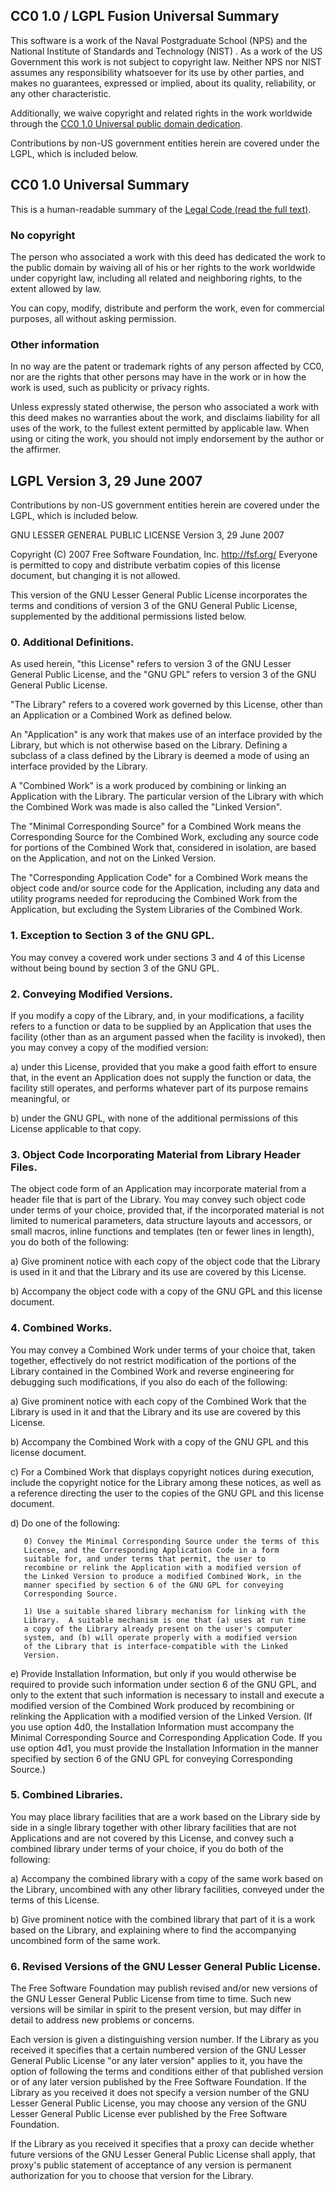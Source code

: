 ## CC0 1.0 / LGPL Fusion Universal Summary

This software is a work of the Naval Postgraduate School (NPS) and the
National Institute of Standards and Technology (NIST) . As a work of
the US Government this work is not subject to copyright law. Neither
NPS nor NIST assumes any responsibility whatsoever for its use by
other parties, and makes no guarantees, expressed or implied, about
its quality, reliability, or any other characteristic.

Additionally, we waive copyright and related rights in the work worldwide through the [CC0 1.0 Universal public domain dedication](https://creativecommons.org/publicdomain/zero/1.0/).

Contributions by non-US government entities herein are covered under the LGPL, which is included below.

## CC0 1.0 Universal Summary

This is a human-readable summary of the
[Legal Code (read the full text)](https://creativecommons.org/publicdomain/zero/1.0/legalcode).


### No copyright

The person who associated a work with this deed has dedicated the work to the public domain by waiving all of his or her rights to the work worldwide under copyright law, including all related and neighboring rights, to the extent allowed by law.

You can copy, modify, distribute and perform the work, even for commercial purposes, all without asking permission.

### Other information

In no way are the patent or trademark rights of any person affected by CC0, nor are the rights that other persons may have in the work or in how the work is used, such as publicity or privacy rights.

Unless expressly stated otherwise, the person who associated a work with this deed makes no warranties about the work, and disclaims liability for all uses of the work, to the fullest extent permitted by applicable law. When using or citing the work, you should not imply endorsement by the author or the affirmer.


## LGPL Version 3, 29 June 2007

Contributions by non-US government entities herein are covered under the LGPL, which is included below.


GNU LESSER GENERAL PUBLIC LICENSE
Version 3, 29 June 2007

Copyright (C) 2007 Free Software Foundation, Inc. <http://fsf.org/>
Everyone is permitted to copy and distribute verbatim copies
of this license document, but changing it is not allowed.

This version of the GNU Lesser General Public License incorporates
the terms and conditions of version 3 of the GNU General Public
License, supplemented by the additional permissions listed below.

### 0. Additional Definitions.

As used herein, "this License" refers to version 3 of the GNU Lesser
  General Public License, and the "GNU GPL" refers to version 3 of the
  GNU General Public License.

  "The Library" refers to a covered work governed by this License,
  other than an Application or a Combined Work as defined below.

  An "Application" is any work that makes use of an interface provided
  by the Library, but which is not otherwise based on the Library.
  Defining a subclass of a class defined by the Library is deemed a mode
  of using an interface provided by the Library.

  A "Combined Work" is a work produced by combining or linking an
  Application with the Library.  The particular version of the Library
  with which the Combined Work was made is also called the "Linked
  Version".

  The "Minimal Corresponding Source" for a Combined Work means the
Corresponding Source for the Combined Work, excluding any source code
for portions of the Combined Work that, considered in isolation, are
based on the Application, and not on the Linked Version.

  The "Corresponding Application Code" for a Combined Work means the
object code and/or source code for the Application, including any data
and utility programs needed for reproducing the Combined Work from the
Application, but excluding the System Libraries of the Combined Work.

### 1. Exception to Section 3 of the GNU GPL.

  You may convey a covered work under sections 3 and 4 of this License
without being bound by section 3 of the GNU GPL.

### 2. Conveying Modified Versions.

  If you modify a copy of the Library, and, in your modifications, a
facility refers to a function or data to be supplied by an Application
that uses the facility (other than as an argument passed when the
facility is invoked), then you may convey a copy of the modified
version:

   a) under this License, provided that you make a good faith effort to
   ensure that, in the event an Application does not supply the
   function or data, the facility still operates, and performs
   whatever part of its purpose remains meaningful, or

   b) under the GNU GPL, with none of the additional permissions of
   this License applicable to that copy.

### 3. Object Code Incorporating Material from Library Header Files.

  The object code form of an Application may incorporate material from
  a header file that is part of the Library.  You may convey such object
  code under terms of your choice, provided that, if the incorporated
  material is not limited to numerical parameters, data structure
  layouts and accessors, or small macros, inline functions and templates
  (ten or fewer lines in length), you do both of the following:

   a) Give prominent notice with each copy of the object code that the
   Library is used in it and that the Library and its use are
   covered by this License.

   b) Accompany the object code with a copy of the GNU GPL and this license
   document.

### 4. Combined Works.

  You may convey a Combined Work under terms of your choice that,
  taken together, effectively do not restrict modification of the
  portions of the Library contained in the Combined Work and reverse
  engineering for debugging such modifications, if you also do each of
  the following:

   a) Give prominent notice with each copy of the Combined Work that
   the Library is used in it and that the Library and its use are
   covered by this License.

   b) Accompany the Combined Work with a copy of the GNU GPL and this license
   document.

   c) For a Combined Work that displays copyright notices during
   execution, include the copyright notice for the Library among
   these notices, as well as a reference directing the user to the
   copies of the GNU GPL and this license document.

   d) Do one of the following:

       0) Convey the Minimal Corresponding Source under the terms of this
       License, and the Corresponding Application Code in a form
       suitable for, and under terms that permit, the user to
       recombine or relink the Application with a modified version of
       the Linked Version to produce a modified Combined Work, in the
       manner specified by section 6 of the GNU GPL for conveying
       Corresponding Source.

       1) Use a suitable shared library mechanism for linking with the
       Library.  A suitable mechanism is one that (a) uses at run time
       a copy of the Library already present on the user's computer
       system, and (b) will operate properly with a modified version
       of the Library that is interface-compatible with the Linked
       Version.

   e) Provide Installation Information, but only if you would otherwise
   be required to provide such information under section 6 of the
   GNU GPL, and only to the extent that such information is
   necessary to install and execute a modified version of the
   Combined Work produced by recombining or relinking the
   Application with a modified version of the Linked Version. (If
   you use option 4d0, the Installation Information must accompany
   the Minimal Corresponding Source and Corresponding Application
   Code. If you use option 4d1, you must provide the Installation
   Information in the manner specified by section 6 of the GNU GPL
   for conveying Corresponding Source.)

### 5. Combined Libraries.

  You may place library facilities that are a work based on the
  Library side by side in a single library together with other library
  facilities that are not Applications and are not covered by this
  License, and convey such a combined library under terms of your
  choice, if you do both of the following:

   a) Accompany the combined library with a copy of the same work based
   on the Library, uncombined with any other library facilities,
   conveyed under the terms of this License.

   b) Give prominent notice with the combined library that part of it
   is a work based on the Library, and explaining where to find the
   accompanying uncombined form of the same work.

### 6. Revised Versions of the GNU Lesser General Public License.

  The Free Software Foundation may publish revised and/or new versions
  of the GNU Lesser General Public License from time to time. Such new
  versions will be similar in spirit to the present version, but may
  differ in detail to address new problems or concerns.

  Each version is given a distinguishing version number. If the
  Library as you received it specifies that a certain numbered version
  of the GNU Lesser General Public License "or any later version"
  applies to it, you have the option of following the terms and
  conditions either of that published version or of any later version
  published by the Free Software Foundation. If the Library as you
  received it does not specify a version number of the GNU Lesser
  General Public License, you may choose any version of the GNU Lesser
  General Public License ever published by the Free Software Foundation.

  If the Library as you received it specifies that a proxy can decide
  whether future versions of the GNU Lesser General Public License shall
  apply, that proxy's public statement of acceptance of any version is
  permanent authorization for you to choose that version for the
  Library.

